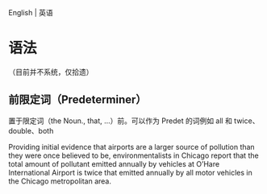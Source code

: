 English | 英语

# 语法

（目前并不系统，仅拾遗）

## 前限定词（Predeterminer）

置于限定词（the Noun., that, ...）前。可以作为 Predet 的词例如 all 和 twice、double、both

Providing initial evidence that airports are a larger source of pollution than they were once believed to be, environmentalists in Chicago report that the total amount of pollutant emitted annually by vehicles at O’Hare International Airport is twice that emitted annually by all motor vehicles in the Chicago metropolitan area.